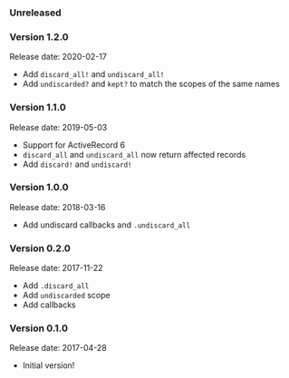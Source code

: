 ### Unreleased

### Version 1.2.0
Release date: 2020-02-17

* Add `discard_all!` and `undiscard_all!`
* Add `undiscarded?` and `kept?` to match the scopes of the same names

### Version 1.1.0
Release date: 2019-05-03

* Support for ActiveRecord 6
* `discard_all` and `undiscard_all` now return affected records
* Add `discard!` and `undiscard!`

### Version 1.0.0
Release date: 2018-03-16

* Add undiscard callbacks and `.undiscard_all`

### Version 0.2.0
Release date: 2017-11-22

* Add `.discard_all`
* Add `undiscarded` scope
* Add callbacks

### Version 0.1.0
Release date: 2017-04-28

* Initial version!
